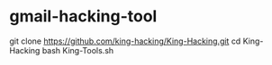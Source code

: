 # gmail-hacking-tool
git clone https://github.com/king-hacking/King-Hacking.git cd King-Hacking bash King-Tools.sh
